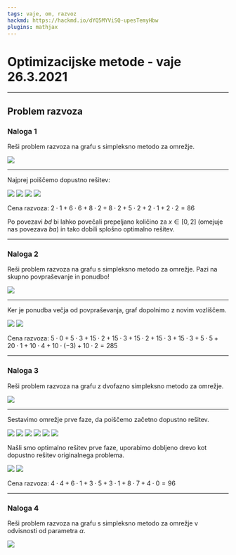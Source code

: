 ```yaml
---
tags: vaje, om, razvoz
hackmd: https://hackmd.io/dYQ5MYViSQ-upesTemyHbw
plugins: mathjax
---
```

# Optimizacijske metode - vaje 26.3.2021

---

## Problem razvoza

### Naloga 1

Reši problem razvoza na grafu s simpleksno metodo za omrežje.

![](https://jaanos.github.io/optimizacijske-metode/zapiski/2021/2021-03-26/razvoz1.png)

----

Najprej poiščemo dopustno rešitev:

![](https://jaanos.github.io/optimizacijske-metode/zapiski/2021/2021-03-26/razvoz1a.png)
![](https://jaanos.github.io/optimizacijske-metode/zapiski/2021/2021-03-26/razvoz1b.png)
![](https://jaanos.github.io/optimizacijske-metode/zapiski/2021/2021-03-26/razvoz1c.png)
![](https://jaanos.github.io/optimizacijske-metode/zapiski/2021/2021-03-26/razvoz1d.png)

Cena razvoza: $2 \cdot 1 + 6 \cdot 6 + 8 \cdot 2 + 8 \cdot 2 + 5 \cdot 2 + 2 \cdot 1 + 2 \cdot 2 = 86$

Po povezavi $bd$ bi lahko povečali prepeljano količino za $x \in [0, 2]$ (omejuje nas povezava $ba$) in tako dobili splošno optimalno rešitev.

---

### Naloga 2

Reši problem razvoza na grafu s simpleksno metodo za omrežje. Pazi na skupno povpraševanje in ponudbo!

![](https://jaanos.github.io/optimizacijske-metode/zapiski/2021/2021-03-26/razvoz2.png)

----

Ker je ponudba večja od povpraševanja, graf dopolnimo z novim vozliščem.

![](https://jaanos.github.io/optimizacijske-metode/zapiski/2021/2021-03-26/razvoz2a.png)
![](https://jaanos.github.io/optimizacijske-metode/zapiski/2021/2021-03-26/razvoz2b.png)

Cena razvoza: $5 \cdot 0 + 5 \cdot 3 + 15 \cdot 2 + 15 \cdot 3 + 15 \cdot 2 + 15 \cdot 3 + 15 \cdot 3 + 5 \cdot 5 + 20 \cdot 1 + 10 \cdot 4 + 10 \cdot (-3) + 10 \cdot 2 = 285$

---

### Naloga 3

Reši problem razvoza na grafu z dvofazno simpleksno metodo za omrežje.

![](https://jaanos.github.io/optimizacijske-metode/zapiski/2021/2021-03-26/razvoz3.png)

----

Sestavimo omrežje prve faze, da poiščemo začetno dopustno rešitev.

![](https://jaanos.github.io/optimizacijske-metode/zapiski/2021/2021-03-26/razvoz3a.png)
![](https://jaanos.github.io/optimizacijske-metode/zapiski/2021/2021-03-26/razvoz3b.png)
![](https://jaanos.github.io/optimizacijske-metode/zapiski/2021/2021-03-26/razvoz3c.png)
![](https://jaanos.github.io/optimizacijske-metode/zapiski/2021/2021-03-26/razvoz3d.png)
![](https://jaanos.github.io/optimizacijske-metode/zapiski/2021/2021-03-26/razvoz3e.png)
![](https://jaanos.github.io/optimizacijske-metode/zapiski/2021/2021-03-26/razvoz3f.png)

Našli smo optimalno rešitev prve faze, uporabimo dobljeno drevo kot dopustno rešitev originalnega problema.

![](https://jaanos.github.io/optimizacijske-metode/zapiski/2021/2021-03-26/razvoz3g.png)
![](https://jaanos.github.io/optimizacijske-metode/zapiski/2021/2021-03-26/razvoz3h.png)

Cena razvoza: $4 \cdot 4 + 6 \cdot 1 + 3 \cdot 5 + 3 \cdot 1 + 8 \cdot 7 + 4 \cdot 0 = 96$

---

### Naloga 4

Reši problem razvoza na grafu s simpleksno metodo za omrežje v odvisnosti od parametra $\alpha$.

![](https://jaanos.github.io/optimizacijske-metode/zapiski/2021/2021-03-26/razvoz4.png)
